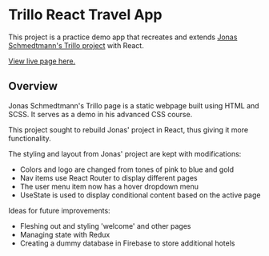 # Trillo React Travel App

This project is a practice demo app that recreates and extends [Jonas Schmedtmann's Trillo project](https://trillo.netlify.app/#) with React.

<a href='https://trillo.tilly.digital' target='_blank'>View live page here.</a>

## Overview

Jonas Schmedtmann's Trillo page is a static webpage built using HTML and SCSS. It serves as a demo in his advanced CSS course.

This project sought to rebuild Jonas' project in React, thus giving it more functionality.

The styling and layout from Jonas' project are kept with modifications:

- Colors and logo are changed from tones of pink to blue and gold
- Nav items use React Router to display different pages
- The user menu item now has a hover dropdown menu
- UseState is used to display conditional content based on the active page

Ideas for future improvements:

- Fleshing out and styling 'welcome' and other pages
- Managing state with Redux
- Creating a dummy database in Firebase to store additional hotels
